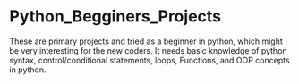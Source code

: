 # Python_Begginers_Projects
These are primary projects and tried as a beginner in python, which might be very interesting for the new coders. It needs basic knowledge of python syntax, control/conditional statements, loops, Functions, and OOP concepts in python.
